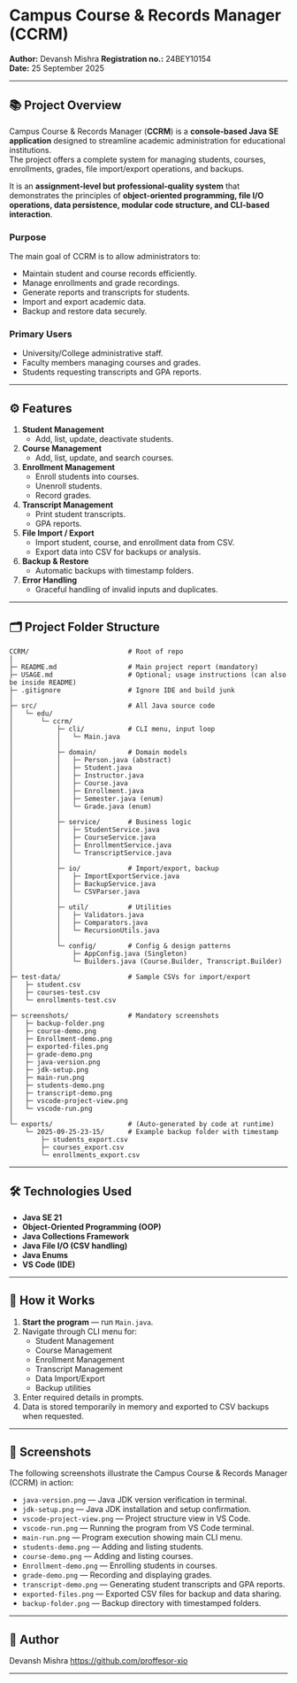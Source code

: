 # Campus Course & Records Manager (CCRM)

**Author:** Devansh Mishra
**Registration no.:** 24BEY10154  
**Date:** 25 September 2025  

---

## 📚 Project Overview

Campus Course & Records Manager (**CCRM**) is a **console-based Java SE application** designed to streamline academic administration for educational institutions.  
The project offers a complete system for managing students, courses, enrollments, grades, file import/export operations, and backups.

It is an **assignment-level but professional-quality system** that demonstrates the principles of **object-oriented programming, file I/O operations, data persistence, modular code structure, and CLI-based interaction**.

### Purpose
The main goal of CCRM is to allow administrators to:

- Maintain student and course records efficiently.
- Manage enrollments and grade recordings.
- Generate reports and transcripts for students.
- Import and export academic data.
- Backup and restore data securely.

### Primary Users
- University/College administrative staff.
- Faculty members managing courses and grades.
- Students requesting transcripts and GPA reports.

---

## ⚙ Features

1. **Student Management**
   - Add, list, update, deactivate students.
2. **Course Management**
   - Add, list, update, and search courses.
3. **Enrollment Management**
   - Enroll students into courses.
   - Unenroll students.
   - Record grades.
4. **Transcript Management**
   - Print student transcripts.
   - GPA reports.
5. **File Import / Export**
   - Import student, course, and enrollment data from CSV.
   - Export data into CSV for backups or analysis.
6. **Backup & Restore**
   - Automatic backups with timestamp folders.
7. **Error Handling**
   - Graceful handling of invalid inputs and duplicates.

---

## 🗂 Project Folder Structure
```
CCRM/                         # Root of repo
│
├─ README.md                  # Main project report (mandatory)
├─ USAGE.md                   # Optional; usage instructions (can also be inside README)
├─ .gitignore                 # Ignore IDE and build junk
│
├─ src/                       # All Java source code
│   └─ edu/
│       └─ ccrm/
│           ├─ cli/           # CLI menu, input loop
│           │   └─ Main.java
│           │
│           ├─ domain/        # Domain models
│           │   ├─ Person.java (abstract)
│           │   ├─ Student.java
│           │   ├─ Instructor.java
│           │   ├─ Course.java
│           │   ├─ Enrollment.java
│           │   ├─ Semester.java (enum)
│           │   └─ Grade.java (enum)
│           │
│           ├─ service/       # Business logic
│           │   ├─ StudentService.java
│           │   ├─ CourseService.java
│           │   ├─ EnrollmentService.java
│           │   └─ TranscriptService.java
│           │
│           ├─ io/            # Import/export, backup
│           │   ├─ ImportExportService.java
│           │   ├─ BackupService.java
│           │   └─ CSVParser.java
│           │
│           ├─ util/          # Utilities
│           │   ├─ Validators.java
│           │   ├─ Comparators.java
│           │   └─ RecursionUtils.java
│           │
│           └─ config/        # Config & design patterns
│               ├─ AppConfig.java (Singleton)
│               └─ Builders.java (Course.Builder, Transcript.Builder)
│
├─ test-data/                 # Sample CSVs for import/export
│   ├─ student.csv
│   ├─ courses-test.csv
│   └─ enrollments-test.csv
│
├─ screenshots/               # Mandatory screenshots
│   ├─ backup-folder.png
│   ├─ course-demo.png
│   ├─ Enrollment-demo.png
│   ├─ exported-files.png
│   ├─ grade-demo.png
│   ├─ java-version.png
│   ├─ jdk-setup.png
│   ├─ main-run.png
│   ├─ students-demo.png
│   ├─ transcript-demo.png
│   ├─ vscode-project-view.png
│   └─ vscode-run.png
│
└─ exports/                   # (Auto-generated by code at runtime)
    └─ 2025-09-25-23-15/      # Example backup folder with timestamp
        ├─ students_export.csv
        ├─ courses_export.csv
        └─ enrollments_export.csv
```
---

## 🛠 Technologies Used

- **Java SE 21**  
- **Object-Oriented Programming (OOP)**  
- **Java Collections Framework**  
- **Java File I/O (CSV handling)**  
- **Java Enums**  
- **VS Code (IDE)**  

---

## 🚀 How it Works

1. **Start the program** — run `Main.java`.  
2. Navigate through CLI menu for:
   - Student Management
   - Course Management
   - Enrollment Management
   - Transcript Management
   - Data Import/Export
   - Backup utilities  
3. Enter required details in prompts.
4. Data is stored temporarily in memory and exported to CSV backups when requested.

---

## 📌 Screenshots

The following screenshots illustrate the Campus Course & Records Manager (CCRM) in action:

- `java-version.png` — Java JDK version verification in terminal.  
- `jdk-setup.png` — Java JDK installation and setup confirmation.  
- `vscode-project-view.png` — Project structure view in VS Code.  
- `vscode-run.png` — Running the program from VS Code terminal.  
- `main-run.png` — Program execution showing main CLI menu.  
- `students-demo.png` — Adding and listing students.  
- `course-demo.png` — Adding and listing courses.  
- `Enrollment-demo.png` — Enrolling students in courses.  
- `grade-demo.png` — Recording and displaying grades.  
- `transcript-demo.png` — Generating student transcripts and GPA reports.  
- `exported-files.png` — Exported CSV files for backup and data sharing.  
- `backup-folder.png` — Backup directory with timestamped folders.

---

## 📝 Author

Devansh Mishra
https://github.com/proffesor-xio

---


